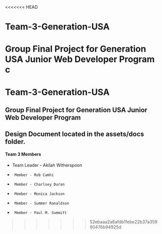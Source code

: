 <<<<<<< HEAD
# Team-3-Generation-USA
Group Final Project for Generation USA Junior Web Developer Program
c
=======
# Team-3-Generation-USA
Group Final Project for Generation USA Junior Web Developer Program
---
Design Document located in the assets/docs folder.
---
#### Team 3 Members 
* Team Leader - Akilah Witherspoon
*      Member - Rob Camhi
*      Member - Charlsey Duran
*      Member - Monica Jackson
*      Member - Summer Ranaldson
*      Member - Paul M. Summitt
>>>>>>> 52ebaaa2a6afdb1febe22b37a35990476b94925d
